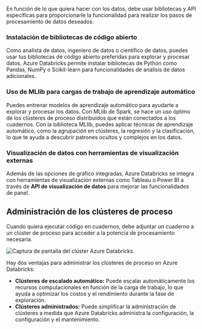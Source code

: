 En función de lo que quiera hacer con los datos, debe usar bibliotecas y API específicas para proporcionarle la funcionalidad para realizar los pasos de procesamiento de datos deseados.

### Instalación de bibliotecas de código abierto

Como analista de datos, ingeniero de datos o científico de datos, puedes usar tus bibliotecas de código abierto preferidas para explorar y procesar datos. Azure Databricks permite instalar bibliotecas de Python como Pandas, NumPy o Scikit-learn para funcionalidades de análisis de datos adicionales.

### Uso de MLlib para cargas de trabajo de aprendizaje automático

Puedes entrenar modelos de aprendizaje automático para ayudarte a explorar y procesar los datos. Con MLlib de Spark, se hace un uso óptimo de los clústeres de proceso distribuidos que están conectados a los cuadernos. Con la biblioteca MLlib, puedes aplicar técnicas de aprendizaje automático, como la agrupación en clústeres, la regresión y la clasificación, lo que te ayuda a descubrir patrones ocultos y complejos en los datos.

### Visualización de datos con herramientas de visualización externas

Además de las opciones de gráfico integradas, Azure Databricks se integra con herramientas de visualización externas como Tableau o Power BI a través de **API de visualización de datos** para mejorar las funcionalidades de panel.

## Administración de los clústeres de proceso

Cuando quiera ejecutar código en cuadernos, debe adjuntar un cuaderno a un clúster de proceso para acceder a la potencia de procesamiento necesaria.

![Captura de pantalla del clúster Azure Databricks.](https://learn.microsoft.com/es-es/training/wwl-data-ai/perform-data-analysis-azure-databricks/media/azure-databricks-cluster.png)

Hay dos ventajas para administrar los clústeres de proceso en Azure Databricks:

- **Clústeres de escalado automático:** Puede escalar automáticamente los recursos computacionales en función de la carga de trabajo, lo que ayuda a optimizar los costos y el rendimiento durante la fase de exploración.
- **Clústeres administrados:** Puede simplificar la administración de clústeres a medida que Azure Databricks administra la configuración, la configuración y el mantenimiento.